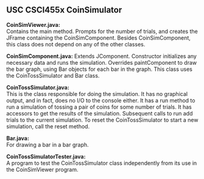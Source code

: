 ## USC CSCI455x CoinSimulator

**CoinSimViewer.java:**  
Contains the main method. Prompts for the number of trials, and creates the JFrame containing the CoinSimComponent. Besides CoinSimComponent, this class does not depend on any of the other classes.

**CoinSimComponent.java:**
Extends JComponent. Constructor initializes any necessary data and runs the simulation. Overrides paintComponent to draw the bar graph, using Bar objects for each bar in the graph. This class uses the CoinTossSimulator and Bar class.

**CoinTossSimulator.java:**   
This is the class responsible for doing the simulation. It has no graphical output, and in fact, does no I/O to the console either. It has a run method to run a simulation of tossing a pair of coins for some number of trials. It has accessors to get the results of the simulation. Subsequent calls to run add trials to the current simulation. To reset the CoinTossSimulator to start a new simulation, call the reset method.

**Bar.java:**   
For drawing a bar in a bar graph.

**CoinTossSimulatorTester.java:**  
A program to test the CoinTossSimulator class independently from its use in the CoinSimViewer program.
